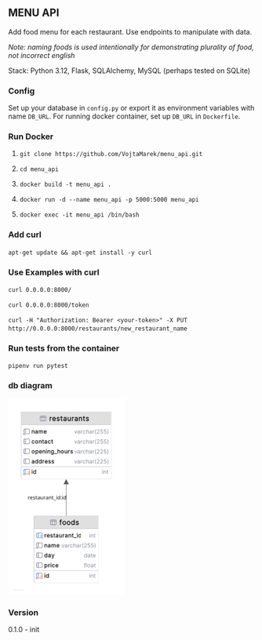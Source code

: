 ## MENU API
Add food menu for each restaurant. Use endpoints to manipulate with data.

_Note: naming foods is used intentionally for demonstrating plurality of food, not incorrect english_

Stack: Python 3.12, Flask, SQLAlchemy, MySQL (perhaps tested on SQLite)

### Config
Set up your database in `config.py` or export it as environment variables with name `DB_URL`.
For running docker container, set up `DB_URL` in `Dockerfile`.

### Run Docker
1. `git clone https://github.com/VojtaMarek/menu_api.git`

2. `cd menu_api`

3. `docker build -t menu_api .`

4. `docker run -d --name menu_api -p 5000:5000 menu_api`

5. `docker exec -it menu_api /bin/bash`

### Add curl
`apt-get update && apt-get install -y curl`

### Use Examples with curl
`curl 0.0.0.0:8000/`

`curl 0.0.0.0:8000/token`

`curl -H "Authorization: Bearer <your-token>" -X PUT http://0.0.0.0:8000/restaurants/new_restaurant_name`

### Run tests from the container
`pipenv run pytest`


### db diagram
<img alt="img.png" height="400" src="db_diagram.png" title="db diagram"/>


### Version 
0.1.0 - init

